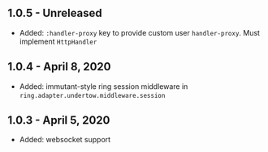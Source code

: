 ## 1.0.5 - Unreleased
- Added: `:handler-proxy` key to provide custom user `handler-proxy`. Must implement `HttpHandler`

## 1.0.4 - April 8, 2020
- Added: immutant-style ring session middleware in `ring.adapter.undertow.middleware.session`

## 1.0.3 - April 5, 2020
- Added: websocket support